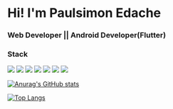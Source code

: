 # Hi! I'm Paulsimon Edache

### Web Developer || Android Developer(Flutter) 


<h3>Stack</h3>
<div>
  
<img src="https://img.icons8.com/officel/48/000000/react.png"/>

<img src="https://img.icons8.com/color/48/000000/nodejs.png"/>
  
<img src="https://img.icons8.com/color/48/000000/javascript--v2.png"/>
  
<img src="https://img.icons8.com/color/48/000000/typescript.png"/>
    
<img src="https://img.icons8.com/color/48/000000/flutter.png"/>
  
<img src="https://img.icons8.com/color/48/000000/redux.png"/>
  
<img src="https://img.icons8.com/color/48/000000/vue-js.png"/>
 
</div>

[![Anurag's GitHub stats](https://github-readme-stats.vercel.app/api?username=paultech4u&show_icons=true&theme=radical)](https://github.com/anuraghazra/github-readme-stats)

[![Top Langs](https://github-readme-stats.vercel.app/api/top-langs/?username=Vicviral&langs_count=10&layout=compact&show_icons=true&theme=dark)](https://github.com/anuraghazra/github-readme-stats)
